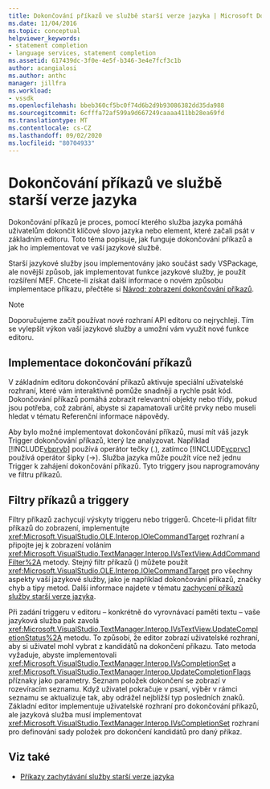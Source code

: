 ```yaml
---
title: Dokončování příkazů ve službě starší verze jazyka | Microsoft Docs
ms.date: 11/04/2016
ms.topic: conceptual
helpviewer_keywords:
- statement completion
- language services, statement completion
ms.assetid: 617439dc-3f0e-4e5f-b346-3e4e7fcf3c1b
author: acangialosi
ms.author: anthc
manager: jillfra
ms.workload:
- vssdk
ms.openlocfilehash: bbeb360cf5bc0f74d6b2d9b93086382dd35da988
ms.sourcegitcommit: 6cfffa72af599a9d667249caaaa411bb28ea69fd
ms.translationtype: MT
ms.contentlocale: cs-CZ
ms.lasthandoff: 09/02/2020
ms.locfileid: "80704933"
---
```

# <a name="statement-completion-in-a-legacy-language-service"></a>Dokončování příkazů ve službě starší verze jazyka
Dokončování příkazů je proces, pomocí kterého služba jazyka pomáhá uživatelům dokončit klíčové slovo jazyka nebo element, které začali psát v základním editoru. Toto téma popisuje, jak funguje dokončování příkazů a jak ho implementovat ve vaší jazykové službě.

 Starší jazykové služby jsou implementovány jako součást sady VSPackage, ale novější způsob, jak implementovat funkce jazykové služby, je použít rozšíření MEF. Chcete-li získat další informace o novém způsobu implementace příkazu, přečtěte si [Návod: zobrazení dokončování příkazů](../../extensibility/walkthrough-displaying-statement-completion.md).

> [!NOTE]
> Doporučujeme začít používat nové rozhraní API editoru co nejrychleji. Tím se vylepšit výkon vaší jazykové služby a umožní vám využít nové funkce editoru.

## <a name="implementing-statement-completion"></a>Implementace dokončování příkazů
 V základním editoru dokončování příkazů aktivuje speciální uživatelské rozhraní, které vám interaktivně pomůže snadněji a rychle psát kód. Dokončování příkazů pomáhá zobrazit relevantní objekty nebo třídy, pokud jsou potřeba, což zabrání, abyste si zapamatovali určité prvky nebo museli hledat v tématu Referenční informace nápovědy.

 Aby bylo možné implementovat dokončování příkazů, musí mít váš jazyk Trigger dokončování příkazů, který lze analyzovat. Například [!INCLUDE[vbprvb](../../code-quality/includes/vbprvb_md.md)] používá operátor tečky (.), zatímco [!INCLUDE[vcprvc](../../code-quality/includes/vcprvc_md.md)] používá operátor šipky (->). Služba jazyka může použít více než jednu Trigger k zahájení dokončování příkazů. Tyto triggery jsou naprogramovány ve filtru příkazů.

## <a name="command-filters-and-triggers"></a>Filtry příkazů a triggery
 Filtry příkazů zachycují výskyty triggeru nebo triggerů. Chcete-li přidat filtr příkazů do zobrazení, implementujte <xref:Microsoft.VisualStudio.OLE.Interop.IOleCommandTarget> rozhraní a připojte jej k zobrazení voláním <xref:Microsoft.VisualStudio.TextManager.Interop.IVsTextView.AddCommandFilter%2A> metody. Stejný filtr příkazů () můžete použít <xref:Microsoft.VisualStudio.OLE.Interop.IOleCommandTarget> pro všechny aspekty vaší jazykové služby, jako je například dokončování příkazů, značky chyb a tipy metod. Další informace najdete v tématu [zachycení příkazů služby starší verze jazyka](../../extensibility/internals/intercepting-legacy-language-service-commands.md).

 Při zadání triggeru v editoru – konkrétně do vyrovnávací paměti textu – vaše jazyková služba pak zavolá <xref:Microsoft.VisualStudio.TextManager.Interop.IVsTextView.UpdateCompletionStatus%2A> metodu. To způsobí, že editor zobrazí uživatelské rozhraní, aby si uživatel mohl vybrat z kandidátů na dokončení příkazu. Tato metoda vyžaduje, abyste implementovali <xref:Microsoft.VisualStudio.TextManager.Interop.IVsCompletionSet> a <xref:Microsoft.VisualStudio.TextManager.Interop.UpdateCompletionFlags> příznaky jako parametry. Seznam položek dokončení se zobrazí v rozevíracím seznamu. Když uživatel pokračuje v psaní, výběr v rámci seznamu se aktualizuje tak, aby odrážel nejbližší typ posledních znaků. Základní editor implementuje uživatelské rozhraní pro dokončování příkazů, ale jazyková služba musí implementovat <xref:Microsoft.VisualStudio.TextManager.Interop.IVsCompletionSet> rozhraní pro definování sady položek pro dokončení kandidátů pro daný příkaz.

## <a name="see-also"></a>Viz také
- [Příkazy zachytávání služby starší verze jazyka](../../extensibility/internals/intercepting-legacy-language-service-commands.md)
